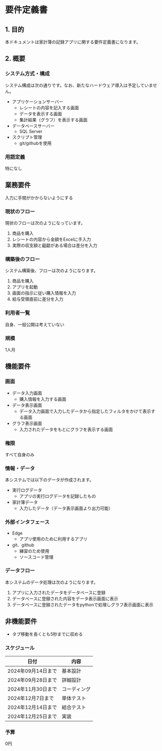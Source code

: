 
# 要件定義書


## 1. 目的
本ドキュメントは家計簿の記録アプリに関する要件定義書になります。


## 2. 概要

### システム方式・構成
システム構成は次の通りです。なお、新たなハードウェア導入は予定していません。  

- アプリケーションサーバー
    - レシートの内容を記入する画面
    - データを表示する画面
    - 集計結果（グラフ）を表示する画面
- データベースサーバー
    - SQL Server
- スクリプト管理
    - git/githubを使用

### 用語定義
特になし

## 業務要件
入力に手間がかからないようにする

### 現状のフロー
現状のフローは次のようになっています。

1. 商品を購入
2. レシートの内容から金額をExcelに手入力
3. 実際の収支額と齟齬がある場合は差分を入力


### 構築後のフロー
システム構築後、フローは次のようになります。

1. 商品を購入
2. アプリを起動
3. 画面の指示に従い購入情報を入力
4. 給与受領直前に差分を入力

### 利用者一覧
自身、一般公開は考えていない
### 規模
1人月


## 機能要件

### 画面
- データ入力画面
    - 購入情報を入力する画面
- データ表示画面
    - データ入力画面で入力したデータから指定したフィルタをかけて表示する画面
- グラフ表示画面
    - 入力されたデータをもとにグラフを表示する画面

### 権限
すべて自身のみ


### 情報・データ
本システムでは以下のデータが作成されます。

- 実行ログデータ
    - アプリの実行ログデータを記録したもの
- 家計簿データ
    - 入力したデータ（データ表示画面より出力可能）
    

### 外部インタフェース
- Edge
    - アプリ使用のために利用するアプリ
- git、github
    - 練習のため使用
    - ソースコード管理

### データフロー
本システムのデータ処理は次のようになります。

1. アプリに入力されたデータをデータベースに登録
2. データベースに登録された内容をデータ表示画面に表示
3. データベースに登録されたデータをpythonで処理しグラフ表示画面に表示

## 非機能要件
- タブ移動を長くとも5秒までに収める

### スケジュール
| 日付 | 内容 |
| --- |---|
| 2024年09月14日まで | 基本設計 |
| 2024年09月28日まで | 詳細設計 |
| 2024年11月30日まで | コーディング |
| 2024年12月7日まで | 単体テスト |
| 2024年12月14日まで | 結合テスト |
| 2024年12月25日まで | 実装 |

### 予算
0円